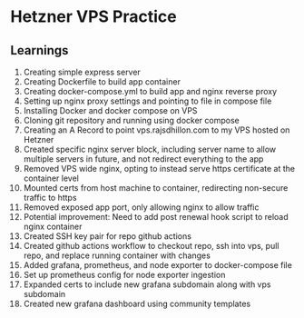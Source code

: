 # Hetzner VPS Practice

## Learnings

1. Creating simple express server
2. Creating Dockerfile to build app container
3. Creating docker-compose.yml to build app and nginx reverse proxy
4. Setting up nginx proxy settings and pointing to file in compose file
5. Installing Docker and docker compose on VPS
6. Cloning git repository and running using docker compose
7. Creating an A Record to point vps.rajsdhillon.com to my VPS hosted on Hetzner
8. Created specific nginx server block, including server name to allow multiple servers in future, and not redirect everything to the app
9. Removed VPS wide nginx, opting to instead serve https certificate at the container level
10. Mounted certs from host machine to container, redirecting non-secure traffic to https
11. Removed exposed app port, only allowing nginx to allow traffic
12. Potential improvement: Need to add post renewal hook script to reload nginx container
13. Created SSH key pair for repo github actions
14. Created github actions workflow to checkout repo, ssh into vps, pull repo, and replace running container with changes
15. Added grafana, prometheus, and node exporter to docker-compose file
16. Set up prometheus config for node exporter ingestion
17. Expanded certs to include new grafana subdomain along with vps subdomain
18. Created new grafana dashboard using community templates
